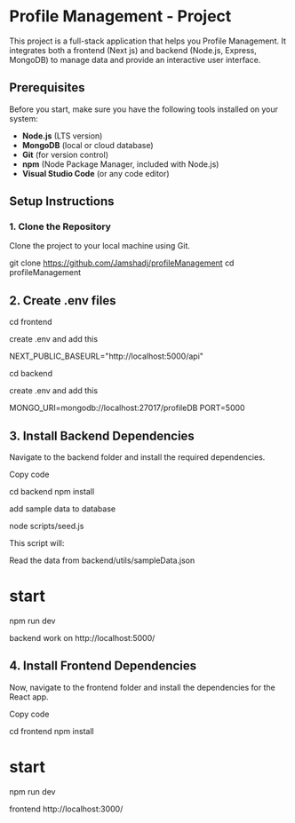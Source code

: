 # Profile Management -  Project

This project is a full-stack application that helps you Profile Management. It integrates both a frontend (Next js) and backend (Node.js, Express, MongoDB) to manage data and provide an interactive user interface.

## Prerequisites

Before you start, make sure you have the following tools installed on your system:

- **Node.js** (LTS version)
- **MongoDB** (local or cloud database)
- **Git** (for version control)
- **npm** (Node Package Manager, included with Node.js)
- **Visual Studio Code** (or any code editor)

## Setup Instructions

### 1. Clone the Repository

Clone the project to your local machine using Git.

git clone https://github.com/Jamshadj/profileManagement
cd profileManagement

## 2. Create .env files 

cd frontend

create .env and add this 

NEXT_PUBLIC_BASEURL="http://localhost:5000/api"

cd backend

create .env and add this 

MONGO_URI=mongodb://localhost:27017/profileDB
PORT=5000

## 3. Install Backend Dependencies
Navigate to the backend folder and install the required dependencies.

Copy code

cd backend
npm install

add sample data to database

node scripts/seed.js

This script will:

Read the data from backend/utils/sampleData.json

# start
npm run dev 

backend work on http://localhost:5000/


## 4. Install Frontend Dependencies
Now, navigate to the frontend folder and install the dependencies for the React app.

Copy code

cd frontend
npm install



# start
npm run dev 

frontend http://localhost:3000/










